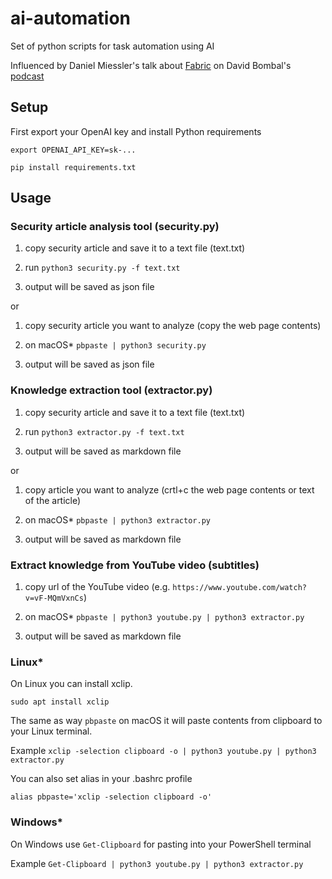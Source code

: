 # ai-automation
Set of python scripts for task automation using AI

Influenced by Daniel Miessler's talk about [Fabric](https://github.com/danielmiessler/fabric) on David Bombal's [podcast](https://www.youtube.com/watch?v=vF-MQmVxnCs)

## Setup

First export your OpenAI key and install Python requirements

`export OPENAI_API_KEY=sk-...`

`pip install requirements.txt`

## Usage 

### Security article analysis tool (security.py)
1. copy security article and save it to a text file (text.txt)

2. run `python3 security.py -f text.txt`

3. output will be saved as json file


or 


1. copy security article you want to analyze (copy the web page contents)

2. on macOS* `pbpaste | python3 security.py`

3. output will be saved as json file


### Knowledge extraction tool (extractor.py)

1. copy security article and save it to a text file (text.txt)

2. run `python3 extractor.py -f text.txt`

3. output will be saved as markdown file

or

1. copy article you want to analyze (crtl+c the web page contents or text of the article)

2. on macOS* `pbpaste | python3 extractor.py`

3. output will be saved as markdown file


### Extract knowledge from YouTube video (subtitles)


1. copy url of the YouTube video (e.g. `https://www.youtube.com/watch?v=vF-MQmVxnCs`)

2. on macOS* `pbpaste | python3 youtube.py | python3 extractor.py`

3. output will be saved as markdown file

### Linux*

On Linux you can install xclip. 

`sudo apt install xclip`

The same as way `pbpaste` on macOS it will paste contents from clipboard to your Linux terminal.

Example `xclip -selection clipboard -o | python3 youtube.py | python3 extractor.py`

You can also set alias in your .bashrc profile

 `alias pbpaste='xclip -selection clipboard -o'`


### Windows*

On Windows use `Get-Clipboard` for pasting into your PowerShell terminal

Example `Get-Clipboard | python3 youtube.py | python3 extractor.py`
